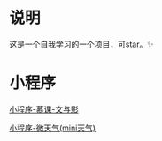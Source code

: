 # 说明
这是一个自我学习的一个项目，可star。✨

# 小程序
[小程序-慕课-文与影](./mini-programs/README.md)

[小程序-微天气(mini天气)](./mini-weather/README.md)
